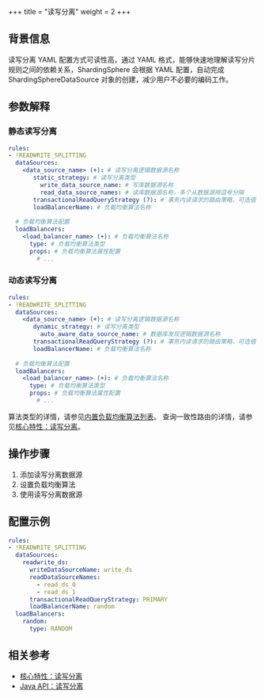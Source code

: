 +++
title = "读写分离"
weight = 2
+++

## 背景信息

读写分离 YAML 配置方式可读性高，通过 YAML 格式，能够快速地理解读写分片规则之间的依赖关系，ShardingSphere 会根据 YAML 配置，自动完成 ShardingSphereDataSource 对象的创建，减少用户不必要的编码工作。

## 参数解释

### 静态读写分离

```yaml
rules:
- !READWRITE_SPLITTING
  dataSources:
    <data_source_name> (+): # 读写分离逻辑数据源名称
       static_strategy: # 读写分离类型
         write_data_source_name: # 写库数据源名称
         read_data_source_names: # 读库数据源名称，多个从数据源用逗号分隔
       transactionalReadQueryStrategy (?): # 事务内读请求的路由策略，可选值：PRIMARY（路由至主库）、FIXED（同一事务内路由至固定数据源）、DYNAMIC（同一事务内路由至非固定数据源）。默认值：DYNAMIC
       loadBalancerName: # 负载均衡算法名称
  
  # 负载均衡算法配置
  loadBalancers:
    <load_balancer_name> (+): # 负载均衡算法名称
      type: # 负载均衡算法类型
      props: # 负载均衡算法属性配置
        # ...
```

### 动态读写分离

```yaml
rules:
- !READWRITE_SPLITTING
  dataSources:
    <data_source_name> (+): # 读写分离逻辑数据源名称
       dynamic_strategy: # 读写分离类型
         auto_aware_data_source_name: # 数据库发现逻辑数据源名称
       transactionalReadQueryStrategy (?): # 事务内读请求的路由策略，可选值：PRIMARY（路由至主库）、FIXED（同一事务内路由至固定数据源）、DYNAMIC（同一事务内路由至非固定数据源）。默认值：DYNAMIC
       loadBalancerName: # 负载均衡算法名称
  
  # 负载均衡算法配置
  loadBalancers:
    <load_balancer_name> (+): # 负载均衡算法名称
      type: # 负载均衡算法类型
      props: # 负载均衡算法属性配置
        # ...
```
算法类型的详情，请参见[内置负载均衡算法列表](/cn/user-manual/common-config/builtin-algorithm/load-balance)。
查询一致性路由的详情，请参见[核心特性：读写分离](/cn/features/readwrite-splitting/)。

## 操作步骤
1. 添加读写分离数据源
2. 设置负载均衡算法
3. 使用读写分离数据源

## 配置示例
```yaml
rules:
- !READWRITE_SPLITTING
  dataSources:
    readwrite_ds:
      writeDataSourceName: write_ds
      readDataSourceNames:
        - read_ds_0
        - read_ds_1
      transactionalReadQueryStrategy: PRIMARY
      loadBalancerName: random
  loadBalancers:
    random:
      type: RANDOM
```

## 相关参考

- [核心特性：读写分离](/cn/features/readwrite-splitting/)
- [Java API：读写分离](/cn/user-manual/shardingsphere-jdbc/java-api/rules/readwrite-splitting/)
